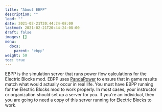 ```yaml
---
title: "About EBPP"
description: ""
lead: ""
date: 2021-02-21T20:44:24-08:00
lastmod: 2021-02-21T20:44:24-08:00
draft: false
images: []
menu: 
  docs:
    parent: "ebpp"
weight: 50
toc: true
---
```


EBPP is the simulation server that runs power flow calculations for the Electric Blocks mod. EBPP uses [PandaPower](http://pandapower.org/) to ensure that in game results match what would actually occur in real life. You must have EBPP running for the Electric Blocks mod to work properly. In most cases, your instructor or organization should set up a server for you. If you're an individual, then you are going to need a copy of this server running for Electric Blocks to work.